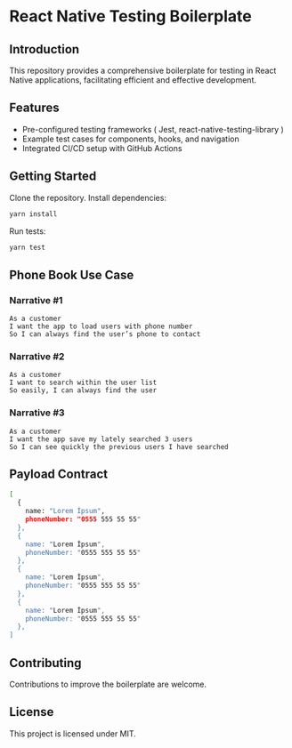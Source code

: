 # React Native Testing Boilerplate

## Introduction

This repository provides a comprehensive boilerplate for testing in React Native applications, facilitating efficient and effective development.

## Features

* Pre-configured testing frameworks ( Jest, react-native-testing-library )
* Example test cases for components, hooks, and navigation
* Integrated CI/CD setup with GitHub Actions

## Getting Started

Clone the repository. Install dependencies:
```bash
yarn install
```
Run tests:
```bash
yarn test
```


## Phone Book Use Case

### Narrative #1

```
As a customer
I want the app to load users with phone number
So I can always find the user’s phone to contact
```

### Narrative #2

```
As a customer
I want to search within the user list
So easily, I can always find the user
```
### Narrative #3

```
As a customer
I want the app save my lately searched 3 users
So I can see quickly the previous users I have searched
```

## Payload Contract
```bash
[
  {
    name: "Lorem İpsum",
    phoneNumber: "0555 555 55 55"
  },
  {
    name: "Lorem İpsum",
    phoneNumber: "0555 555 55 55"
  },
  {
    name: "Lorem İpsum",
    phoneNumber: "0555 555 55 55"
  },
  {
    name: "Lorem İpsum",
    phoneNumber: "0555 555 55 55"
  },
]
```


## Contributing

Contributions to improve the boilerplate are welcome.

## License

This project is licensed under MIT.